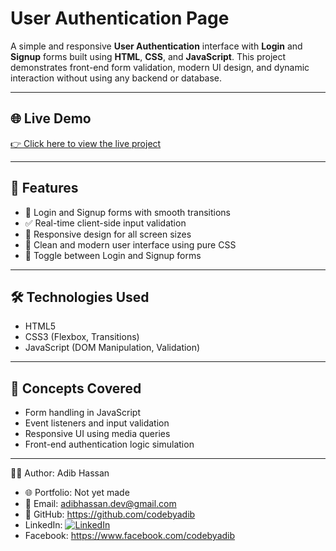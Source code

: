 # User Authentication Page

A simple and responsive **User Authentication** interface with **Login** and **Signup** forms built using **HTML**, **CSS**, and **JavaScript**. This project demonstrates front-end form validation, modern UI design, and dynamic interaction without using any backend or database.

---

## 🌐 Live Demo

[👉 Click here to view the live project](https://codebyadib.github.io/login-page/)

---

## 🚀 Features

- 🔐 Login and Signup forms with smooth transitions
- ✅ Real-time client-side input validation
- 📱 Responsive design for all screen sizes
- 🎨 Clean and modern user interface using pure CSS
- 🔁 Toggle between Login and Signup forms

---

## 🛠️ Technologies Used

- HTML5
- CSS3 (Flexbox, Transitions)
- JavaScript (DOM Manipulation, Validation)

---

## 🧠 Concepts Covered

- Form handling in JavaScript
- Event listeners and input validation
- Responsive UI using media queries
- Front-end authentication logic simulation

---

🙋‍♂️ Author: 
Adib Hassan
- 🌐 Portfolio: Not yet made 
- 📧 Email: adibhassan.dev@gmail.com
- 🔗 GitHub: https://github.com/codebyadib
- LinkedIn: [![LinkedIn](https://img.shields.io/badge/-LinkedIn-0A66C2?style=flat&logo=linkedin&logoColor=white)](https://www.linkedin.com/in/adibwebdev/)
- Facebook: https://www.facebook.com/codebyadib



